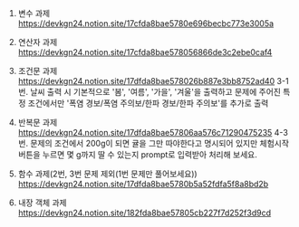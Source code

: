 1. 변수 과제 
https://devkgn24.notion.site/17cfda8bae5780e696becbc773e3005a

2. 연산자 과제
https://devkgn24.notion.site/17cfda8bae578056866de3c2ebe0caf4

3. 조건문 과제 https://devkgn24.notion.site/17dfda8bae578026b887e3bb8752ad40
3-1번. 날씨 출력 시 기본적으로 '봄', '여름', '가을', '겨울'을 출력하고 문제에 주어진 특정 조건에서만 '폭염 경보/폭염 주의보/한파 경보/한파 주의보'를 추가로 출력

4. 반복문 과제 https://devkgn24.notion.site/17dfda8bae57806aa576c71290475235
4-3번. 문제의 조건에서 200g이 되면 귤을 그만 따야한다고 명시되어 있지만 체험시작 버튼을 누르면 몇 g까지 딸 수 있는지 prompt로 입력받아 처리해 보세요.

5. 함수 과제(2번, 3번 문제 제외(1번 문제만 풀어보세요)) https://devkgn24.notion.site/17dfda8bae5780b5a52fdfa5f8a8bd2b
6. 내장 객체 과제
https://devkgn24.notion.site/182fda8bae57805cb227f7d252f3d9cd
